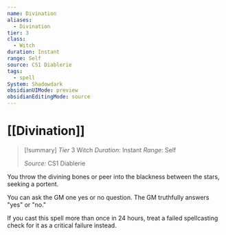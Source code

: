 ```yaml
---
name: Divination
aliases:
  - Divination
tier: 3
class:
  - Witch
duration: Instant
range: Self
source: CS1 Diablerie
tags:
  - spell
System: Shadowdark
obsidianUIMode: preview
obsidianEditingMode: source
---
```








 # [[Divination]]

>[!summary]
> *Tier* 3
> Witch
> *Duration*: Instant
> *Range*: Self
> 
> *Source:* CS1 Diablerie


You throw the divining bones or peer into the blackness between the stars, seeking a portent. 

You can ask the GM one yes or no question. The GM truthfully answers "yes" or "no." 

If you cast this spell more than once in 24 hours, treat a failed spellcasting check for it as a critical failure instead.
